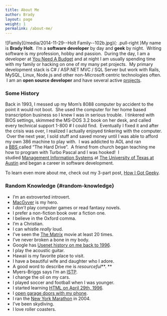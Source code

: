 ```yaml
---
title: About Me
author: Brady
layout: page
weight: 1
permalink: /about-me/
---
```

![Family](/media/2014-11-29--Holt Family--102b.jpg){: .pull-right }My name is **Brady Holt**.  I&#8217;m a **software developer** by day and **geek** by night.  Writing software is my profession, hobby and passion.  During the day, I am a developer at [You Need A Budget][2] and at night I am usually spending time with my family or hacking on one of my many pet projects.  My primary development stack is C# / ASP.NET MVC / SQL Server but work with Rails, MySQL, Linux, Node.js and other non-Microsoft centric technologies often.  I am an **open source developer** and have several active [projects][3].

### Some History

Back in 1993, I messed up my Mom&#8217;s 8088 computer by accident to the point it would not boot.  She used the computer for her home based transcription business so I knew I was in serious trouble.  I tinkered with BIOS settings, skimmed the MS-DOS 3.2 book on her desk, and called every technical support 1-800 # I could find.  Eventually I fixed it and after the crisis was over, I realized I actually enjoyed tinkering with the computer.  Over the next year, I sold stuff and saved money until I was able to afford my own 386 machine to play with.  I was addicted to AOL and ran a <a href="http://en.wikipedia.org/wiki/Bulletin_board_system" target="_blank">BBS </a>called &#8220;The Hard Drive&#8221;.  A friend from church began teaching me how to program with Turbo Pascal and I was hooked!  I studied <a href="http://www.mccombs.utexas.edu/Departments/IROM/Degree-Programs/BBA/MIS" target="_blank">Management Information Systems</a> at <a href="http://www.utexas.edu" target="_blank">The University of Texas at Austin</a> and began a career in software development.

To learn even more about me, check out my 3-part post, [How I Got Geeky][4].

### Random Knowledge {#random-knowledge}

  * I&#8217;m an extroverted introvert.
  * <a href="http://en.wikipedia.org/wiki/MacGyver" target="_blank">MacGyver</a> is my hero.
  * I *don&#8217;t* play computer games or read fantasy novels.
  * I prefer a non-fiction book over a fiction one.
  * I believe in the Oxford comma.
  * I&#8217;m a Christian.
  * I can whistle *really* loud.
  * I&#8217;ve seen the <a href="http://en.wikipedia.org/wiki/The_Matrix" target="_blank">The Matrix</a> movie at least 20 times.
  * I&#8217;ve never broken a bone in my body.
  * Google has <a href="https://groups.google.com/forum/#!searchin/comp.lang.pascal.borland/%22brady$20holt%22" target="_blank">Usenet history on me back to 1996</a>.
  * I play the acoustic guitar.
  * Hawaii is my favorite place to visit.
  * I have a beautiful wife and daughter who I adore.
  * A good word to describe me is *resourceful***. **
  * Myers-Briggs says I&#8217;m an <a href="http://www.16personalities.com/istp-personality" target="_blank">ISTP</a>.
  * I change the oil on my cars.
  * I played soccer and football when I was younger.
  * I started learning <a href="https://groups.google.com/forum/#!msg/news.newusers.questions/dM9JlghStWE/AYcV2WdybT8J" target="_blank">HTML on April 29th, 1996</a>.
  * I <a href="/iphone-control-house-alarm-and-garage-doors/" target="_blank">open garage doors with my phone</a>.
  * I ran the <a href="http://www.ingnycmarathon.org/" target="_blank">New York Marathon</a> in 2004.
  * I&#8217;ve been skydiving.
  * I love roller coasters.

 [2]: http://www.youneedabudget.com/
 [3]: /projects/
 [4]: /how-i-got-geeky
